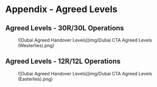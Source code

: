 # Appendix - Agreed Levels

## Agreed Levels - 30R/30L Operations
<figure markdown>
![Dubai Agreed Handover Levels](img/Dubai CTA Agreed Levels (Westerlies).png)
</figure>

## Agreed Levels - 12R/12L Operations
<figure markdown>
![Dubai Agreed Handover Levels](img/Dubai CTA Agreed Levels (Easterlies).png)
</figure>
